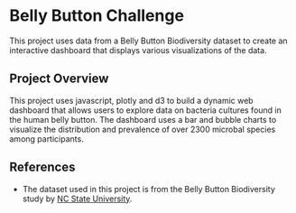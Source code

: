 # Belly Button Challenge

This project uses data from a Belly Button Biodiversity dataset to create an interactive dashboard that displays various visualizations of the data.

## Project Overview

This project uses javascript, plotly and d3 to build a dynamic web dashboard that allows users to explore data on bacteria cultures found in the human belly button. The dashboard uses a bar and bubble charts to visualize the distribution and prevalence of over 2300 microbal species among participants.


## References

- The dataset used in this project is from the Belly Button Biodiversity study by [NC State University](https://robdunnlab.com/projects/belly-button-biodiversity/).

